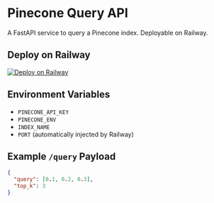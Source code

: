 # Pinecone Query API

A FastAPI service to query a Pinecone index. Deployable on Railway.

## Deploy on Railway

[![Deploy on Railway](https://railway.app/button.svg)](https://railway.app/new/template)

## Environment Variables

- `PINECONE_API_KEY`
- `PINECONE_ENV`
- `INDEX_NAME`
- `PORT` (automatically injected by Railway)

## Example `/query` Payload

```json
{
  "query": [0.1, 0.2, 0.3],
  "top_k": 3
}
